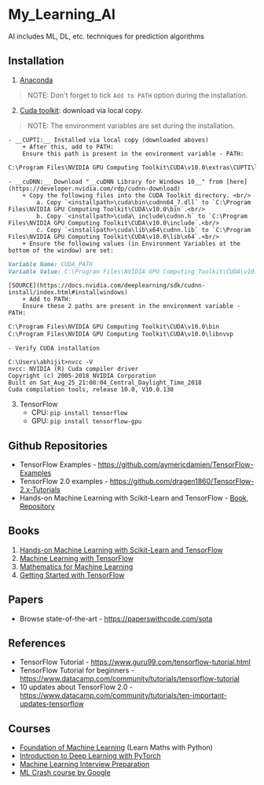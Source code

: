 # My_Learning_AI
AI includes ML, DL, etc. techniques for prediction algorithms

## Installation
1. [Anaconda](https://www.anaconda.com/distribution/#download-section)
> NOTE: Don't forget to tick `Add to PATH` option during the installation.
2. [Cuda toolkit](https://developer.nvidia.com/cuda-10.0-download-archive?target_os=Windows&target_arch=x86_64&target_version=10&target_type=exelocal): download via local copy. 
> NOTE: The environment variables are set during the installation.

	- __CUPTI:__ Installed via local copy (downloaded aboves)
		+ After this, add to PATH:
		Ensure this path is present in the environment variable - PATH:
```md
C:\Program Files\NVIDIA GPU Computing Toolkit\CUDA\v10.0\extras\CUPTI\libx64
```

	- __cuDNN:__ Download "__cuDNN Library for Windows 10__" from [here](https://developer.nvidia.com/rdp/cudnn-download)
		+ Copy the following files into the CUDA Toolkit directory. <br/>
			a. Copy `<installpath>\cuda\bin\cudnn64_7.dll` to `C:\Program Files\NVIDIA GPU Computing Toolkit\CUDA\v10.0\bin`.<br/>
			b. Copy `<installpath>\cuda\ include\cudnn.h` to `C:\Program Files\NVIDIA GPU Computing Toolkit\CUDA\v10.0\include`.<br/>
			c. Copy `<installpath>\cuda\lib\x64\cudnn.lib` to `C:\Program Files\NVIDIA GPU Computing Toolkit\CUDA\v10.0\lib\x64`.<br/>
		+ Ensure the following values (in Environment Variables at the bottom of the window) are set:
```md
Variable Name: CUDA_PATH 
Variable Value: C:\Program Files\NVIDIA GPU Computing Toolkit\CUDA\v10.0		
```
	[SOURCE](https://docs.nvidia.com/deeplearning/sdk/cudnn-install/index.html#installwindows)
		+ Add to PATH:
		Ensure these 2 paths are present in the environment variable - PATH:
```md
C:\Program Files\NVIDIA GPU Computing Toolkit\CUDA\v10.0\bin
C:\Program Files\NVIDIA GPU Computing Toolkit\CUDA\v10.0\libnvvp
```

	- Verify CUDA installation
```console
C:\Users\abhijit>nvcc -V
nvcc: NVIDIA (R) Cuda compiler driver
Copyright (c) 2005-2018 NVIDIA Corporation
Built on Sat_Aug_25_21:08:04_Central_Daylight_Time_2018
Cuda compilation tools, release 10.0, V10.0.130
```

3. TensorFlow
	- CPU: `pip install tensorflow`
	- GPU: `pip install tensorflow-gpu`

## Github Repositories
* TensorFlow Examples - https://github.com/aymericdamien/TensorFlow-Examples
* TensorFlow 2.0 examples - https://github.com/dragen1860/TensorFlow-2.x-Tutorials
* Hands-on Machine Learning with Scikit-Learn and TensorFlow - [Book](https://github.com/abhi3700/My_Learning_AI/blob/master/books/Hands%20On%20Machine%20Learning%20with%20Scikit%20Learn%20and%20TensorFlow.pdf), [Repository](https://github.com/ageron/handson-ml)

## Books
1. [Hands-on Machine Learning with Scikit-Learn and TensorFlow](https://github.com/abhi3700/My_Learning_AI/blob/master/books/Hands%20On%20Machine%20Learning%20with%20Scikit%20Learn%20and%20TensorFlow.pdf)
2. [Machine Learning with TensorFlow](https://github.com/abhi3700/My_Learning_AI/blob/master/books/Machine%20Learning%20with%20TensorFlow.pdf)
3. [Mathematics for Machine Learning](https://github.com/abhi3700/My_Learning_AI/blob/master/books/Mathematics%20For%20Machine%20Learning.pdf)
4. [Getting Started with TensorFlow](https://github.com/abhi3700/My_Learning_AI/blob/master/books/Getting%20Started%20with%20TensorFlow.pdf)

## Papers
* Browse state-of-the-art - https://paperswithcode.com/sota

## References
* TensorFlow Tutorial - https://www.guru99.com/tensorflow-tutorial.html
* TensorFlow Tutorial for beginners - https://www.datacamp.com/community/tutorials/tensorflow-tutorial
* 10 updates about TensorFlow 2.0 - https://www.datacamp.com/community/tutorials/ten-important-updates-tensorflow

## Courses
* [Foundation of Machine Learning](https://bloomberg.github.io/foml/#home) (Learn Maths with Python)
* [Introduction to Deep Learning with PyTorch](https://classroom.udacity.com/courses/ud188)
* [Machine Learning Interview Preparation](https://classroom.udacity.com/courses/ud1001/)
* [ML Crash course by Google](https://developers.google.com/machine-learning/crash-course/)
